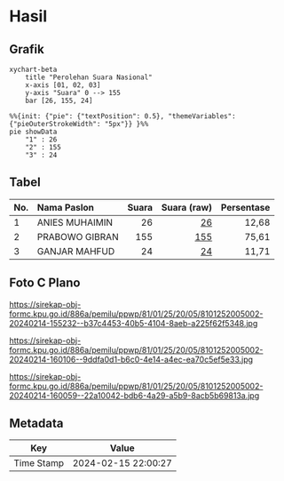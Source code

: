 # Hasil

## Grafik

```mermaid
xychart-beta
    title "Perolehan Suara Nasional"
    x-axis [01, 02, 03]
    y-axis "Suara" 0 --> 155
    bar [26, 155, 24]
```

```mermaid
%%{init: {"pie": {"textPosition": 0.5}, "themeVariables": {"pieOuterStrokeWidth": "5px"}} }%%
pie showData
    "1" : 26
    "2" : 155
    "3" : 24
```

## Tabel

| No. | Nama Paslon    | Suara | Suara (raw) | Persentase |
|:--- |:-------------- | -----:| -----------:| ----------:|
| 1   | ANIES MUHAIMIN | 26    | [26][p-1]   | 12,68      |
| 2   | PRABOWO GIBRAN | 155   | [155][p-2]  | 75,61      |
| 3   | GANJAR MAHFUD  | 24    | [24][p-3]   | 11,71      |


[p-1]: https://github.com/gigit-pemilu/pemilu-2024/blob/main/pilpres/hitung-suara/sub/81-maluku/sub/01-maluku-tengah/sub/25-seram-utara-timur-kobi/sub/2005-leaway/sub/002-tps/sub/paslon-1.txt
[p-2]: https://github.com/gigit-pemilu/pemilu-2024/blob/main/pilpres/hitung-suara/sub/81-maluku/sub/01-maluku-tengah/sub/25-seram-utara-timur-kobi/sub/2005-leaway/sub/002-tps/sub/paslon-2.txt
[p-3]: https://github.com/gigit-pemilu/pemilu-2024/blob/main/pilpres/hitung-suara/sub/81-maluku/sub/01-maluku-tengah/sub/25-seram-utara-timur-kobi/sub/2005-leaway/sub/002-tps/sub/paslon-3.txt

## Foto C Plano

https://sirekap-obj-formc.kpu.go.id/886a/pemilu/ppwp/81/01/25/20/05/8101252005002-20240214-155232--b37c4453-40b5-4104-8aeb-a225f62f5348.jpg

https://sirekap-obj-formc.kpu.go.id/886a/pemilu/ppwp/81/01/25/20/05/8101252005002-20240214-160106--9ddfa0d1-b6c0-4e14-a4ec-ea70c5ef5e33.jpg

https://sirekap-obj-formc.kpu.go.id/886a/pemilu/ppwp/81/01/25/20/05/8101252005002-20240214-160059--22a10042-bdb6-4a29-a5b9-8acb5b69813a.jpg


## Metadata

| Key        | Value               |
| ---------- | ------------------- |
| Time Stamp | 2024-02-15 22:00:27 |



